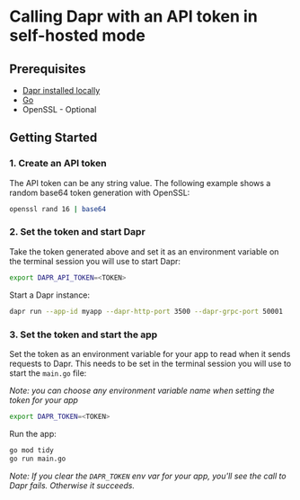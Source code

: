# Calling Dapr with an API token in self-hosted mode

## Prerequisites

* [Dapr installed locally](https://docs.dapr.io/getting-started/install-dapr-cli/)
* [Go](https://go.dev/doc/install)
* OpenSSL - Optional

## Getting Started

### 1. Create an API token

The API token can be any string value. The following example shows a random base64 token generation with OpenSSL:

```bash
openssl rand 16 | base64
```

### 2. Set the token and start Dapr

Take the token generated above and set it as an environment variable on the terminal session you will use to start Dapr:

```bash
export DAPR_API_TOKEN=<TOKEN>
```

Start a Dapr instance:

```bash
dapr run --app-id myapp --dapr-http-port 3500 --dapr-grpc-port 50001
```

### 3. Set the token and start the app

Set the token as an environment variable for your app to read when it sends requests to Dapr. This needs to be set in the terminal session you will use to start the `main.go` file:

*Note: you can choose any environment variable name when setting the token for your app*

```bash
export DAPR_TOKEN=<TOKEN>
```

Run the app:

```bash
go mod tidy
go run main.go
```

*Note: If you clear the `DAPR_TOKEN` env var for your app, you'll see the call to Dapr fails. Otherwise it succeeds.*
